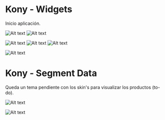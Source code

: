 # Kony - Widgets
Inicio aplicación.

![Alt text](https://lh3.googleusercontent.com/-g2c1hfEszuo/VsXYQmo-xCI/AAAAAAAAD28/_qkX42pErns/s512-Ic42/Captura%252520de%252520pantalla%2525202016-02-18%252520a%252520las%2525209.38.38%252520a.m..png "1")
![Alt text](https://lh3.googleusercontent.com/-j1FZ-fTpGLo/VsXYTYt5s1I/AAAAAAAAD3A/BTETLlJQmGY/s512-Ic42/Captura%252520de%252520pantalla%2525202016-02-18%252520a%252520las%2525209.38.52%252520a.m..png "2")

![Alt text](https://lh3.googleusercontent.com/-Sx-VKELaLbE/VsXYUz0rD1I/AAAAAAAAD3c/H_cwkfcAsx0/s512-Ic42/Captura%252520de%252520pantalla%2525202016-02-18%252520a%252520las%2525209.39.13%252520a.m..png "3")
![Alt text](https://lh3.googleusercontent.com/-5iQ3jg8XIJY/VsXYZ6f5qEI/AAAAAAAAD3c/-nhtCyTQ5AY/s512-Ic42/Captura%252520de%252520pantalla%2525202016-02-18%252520a%252520las%2525209.39.31%252520a.m..png "4")
![Alt text](https://lh3.googleusercontent.com/-KrAxHHGzAfM/VsXYbT0F0rI/AAAAAAAAD3M/LAmWZwCRRwc/s512-Ic42/Captura%252520de%252520pantalla%2525202016-02-18%252520a%252520las%2525209.39.53%252520a.m..png "5")

![Alt text](https://lh3.googleusercontent.com/-eH7FtJ-uzbU/VsXYc632YEI/AAAAAAAAD3Q/vTLdpkltLGw/s512-Ic42/Captura%252520de%252520pantalla%2525202016-02-18%252520a%252520las%2525209.40.04%252520a.m..png "6")

# Kony - Segment Data
Queda un tema pendiente con los skin's para visualizar los productos (to-do).

![Alt text](https://lh3.googleusercontent.com/-fflq5uIVlPY/VsXYeK0gwWI/AAAAAAAAD3U/8p8w-afNhZs/s512-Ic42/Captura%252520de%252520pantalla%2525202016-02-18%252520a%252520las%2525209.40.15%252520a.m..png "7")

![Alt text](https://lh3.googleusercontent.com/-zhAfOTCIT8E/VsXYfmc3aeI/AAAAAAAAD3Y/6NDRnUU4IaQ/s512-Ic42/Captura%252520de%252520pantalla%2525202016-02-18%252520a%252520las%2525209.40.25%252520a.m..png "8")
